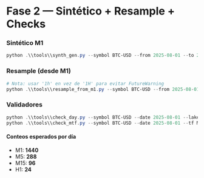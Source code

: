 # Fase 2 — Sintético + Resample + Checks

### Sintético M1
```powershell
python .\\tools\\synth_gen.py --symbol BTC-USD --from 2025-08-01 --to 2025-08-03
```

### Resample (desde M1)
```powershell
# Nota: usar '1h' en vez de '1H' para evitar FutureWarning
python .\\tools\\resample_from_m1.py --symbol BTC-USD --from 2025-08-01 --to 2025-08-03 --to-tf M5,M15,H1
```

### Validadores
```powershell
python .\\tools\\check_day.py --symbol BTC-USD --date 2025-08-01 --lake-root $env:LAKE_ROOT
python .\\tools\\check_mtf.py --symbol BTC-USD --date 2025-08-01 --tf M5 --lake-root $env:LAKE_ROOT
```

#### Conteos esperados por día
- M1: **1440**
- M5: **288**
- M15: **96**
- H1: **24**

